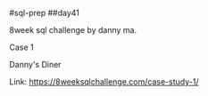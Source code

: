 #sql-prep
##day41

8week sql challenge by danny ma.

Case 1

Danny's Diner

Link:
https://8weeksqlchallenge.com/case-study-1/